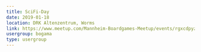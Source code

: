 ```yaml
---
title: SciFi-Day
date: 2019-01-18
location: DRK Altenzentrum, Worms
link: https://www.meetup.com/Mannheim-Boardgames-Meetup/events/rgxcdpyzcbxb/
usergroup: bogama
type: usergroup
---
```

